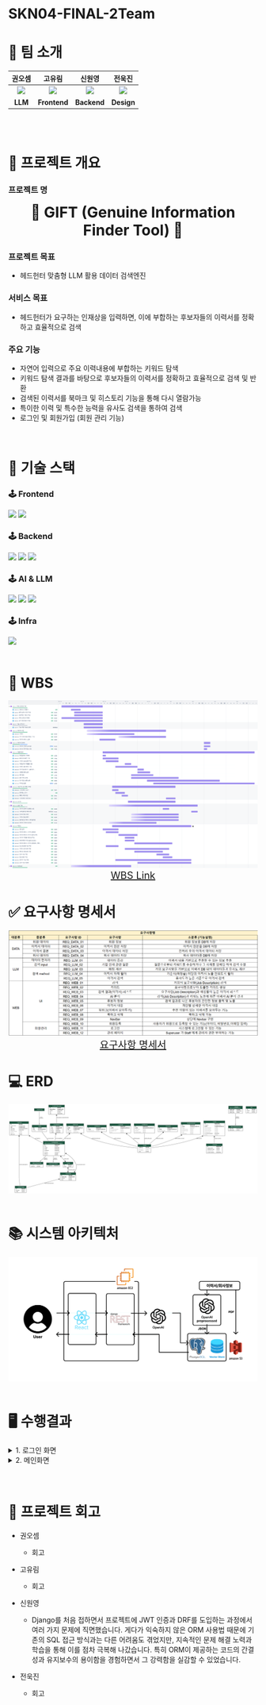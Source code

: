 # SKN04-FINAL-2Team

# 👥 팀 소개

|**권오셈**|**고유림**|**신원영**|**전욱진**|
|:-------:|:-------:|:-------:|:-------:|
| ![](https://your-image-url.com/team-logo.png) | ![](https://your-image-url.com/member1.png) | ![](https://your-image-url.com/member2.png) | ![](https://your-image-url.com/member5.png) |
| **LLM** | **Frontend** | **Backend** | **Design** |

<br>
<br>

# 📑 프로젝트 개요
### 프로젝트 명 
<div style="text-align: center; font-size: 30px;">
  <b>🎁 GIFT (Genuine Information Finder Tool) 🎁</b>
</div>

### 프로젝트 목표
- 헤드헌터 맞춤형 LLM 활용 데이터 검색엔진

### 서비스 목표
- 헤드헌터가 요구하는 인재상을 입력하면, 이에 부합하는 후보자들의 이력서를 정확하고 효율적으로 검색 


### 주요 기능
- 자연어 입력으로 주요 이력내용에 부합하는 키워드 탐색
- 키워드 탐색 결과를 바탕으로 후보자들의 이력서를 정확하고 효율적으로 검색 및 반환
- 검색된 이력서를 북마크 및 히스토리 기능을 통해 다시 열람가능
- 특이한 이력 및 특수한 능력을 유사도 검색을 통하여 검색
- 로그인 및 회원가입 (회원 관리 기능)


<br>

# 🔨 기술 스택

### 🕹️ Frontend
<img src="https://img.shields.io/badge/React-61DAFB?style=for-the-badge&logo=React&logoColor=black">
<img src="https://img.shields.io/badge/JavaScript-F7DF1E?style=for-the-badge&logo=javascript&logoColor=black">

### 🕹️ Backend
<img src="https://img.shields.io/badge/Django-092E20?style=for-the-badge&logo=django&logoColor=white">
<img src="https://img.shields.io/badge/Python-3776AB?style=for-the-badge&logo=python&logoColor=white">
<img src="https://img.shields.io/badge/PostgreSQL-336791?style=for-the-badge&logo=postgresql&logoColor=white">

### 🕹️ AI & LLM
<img src="https://img.shields.io/badge/OpenAI-412991?style=for-the-badge&logo=openai&logoColor=white">
<img src="https://img.shields.io/badge/LangChain-0052CC?style=for-the-badge&logo=langchain&logoColor=white">
<img src="https://img.shields.io/badge/FAISS-0096FF?style=for-the-badge&logo=meta&logoColor=white">


### 🕹️ Infra
<img src="https://img.shields.io/badge/AWS-232F3E?style=for-the-badge&logo=amazon&logoColor=white">

<br>
<br>
  
# 📝 WBS
<img src="./docs/images/document_retriever_2025-02-04_03.31pm.png">

<div style="text-align: center; font-size: 20px;">
  <a href="https://skn04team2.atlassian.net/jira/software/projects/KAN/boards/1/timeline?epic=COMPLETE3M&selectedIssue=KAN-66&timeline=WEEKS&shared=&atlOrigin=eyJpIjoiZTlmYzgxNTU4NDU3NDJkNGFjMzhlOTEzM2NlZWRiMTkiLCJwIjoiaiJ9">
    WBS Link
  </a>
</div>

# ✅ 요구사항 명세서
<img src="./docs/images/Requirement.png">
<div style="text-align: center; font-size: 20px;">
  <a href="https://docs.google.com/spreadsheets/d/1TT68v488uhnggTSg5VvVn4JCz9T2NmqKsRPr9YBqMao/edit?gid=1408960755#gid=1408960755">
    요구사항 명세서
  </a>
</div>

# 💻 ERD
![alt text](./docs/images/image-1.png)
<br>
<br>


# 📚 시스템 아키텍처
![alt text](./docs/images/image.png)
<br>
<br>

# 🖥️ 수행결과
<details>
  <summary>1. 로그인 화면</summary>

  - 서비스 접속 시 로그인 후에 서비스 이용

  <img src="https://cdn.discordapp.com/attachments/1336177837186613258/1336177849115218022/image.png?ex=67a2dc18&is=67a18a98&hm=7e8ae34329d59c289902262c0d4fef1b8575b6d87b416dbb97e9bb3878b7ac90&">
</details>

<details>
  <summary>2. 메인화면</summary>

  - 로그인 후에 메인화면으로 이동

  <img src="https://cdn.discordapp.com/attachments/1336180066874429493/1336180081088921681/image.png?ex=67a2de2c&is=67a18cac&hm=fd4f9800e13f7dd3c9350d67c208b5c979e59833d758d1ccc727b25185c58ab3&">
</details>
<br> <br/>

# 📝 프로젝트 회고

- 권오셈
    - 회고

- 고유림 
    - 회고
- 신원영
    - Django를 처음 접하면서 프로젝트에 JWT 인증과 DRF를 도입하는 과정에서 여러 가지 문제에 직면했습니다. 게다가 익숙하지 않은 ORM 사용법 때문에 기존의 SQL 접근 방식과는 다른 어려움도 겪었지만, 지속적인 문제 해결 노력과 학습을 통해 이를 점차 극복해 나갔습니다. 특히 ORM이 제공하는 코드의 간결성과 유지보수의 용이함을 경험하면서 그 강력함을 실감할 수 있었습니다.

- 전욱진
    - 회고










